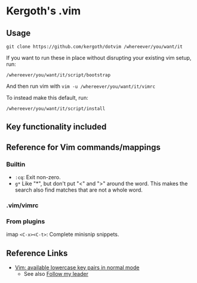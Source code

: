 # Kergoth's .vim

## Usage

```
git clone https://github.com/kergoth/dotvim /whereever/you/want/it
```

If you want to run these in place without disrupting your existing vim setup,
run:
```
/whereever/you/want/it/script/bootstrap
```

And then run vim with `vim -u /whereever/you/want/it/vimrc`

To instead make this default, run:
```
/whereever/you/want/it/script/install
```

## Key functionality included

## Reference for Vim commands/mappings

### Builtin

- `:cq`: Exit non-zero.
- `g*` Like "*", but don't put "\<" and "\>" around the word. This makes the
  search also find matches that are not a whole word.

### .vim/vimrc

### From plugins

imap `<C-x><C-t>`: Complete minisnip snippets.

## Reference Links

- [Vim: available lowercase key pairs in normal mode](https://gist.github.com/romainl/1f93db9dc976ba851bbb)
    - See also [Follow my leader](http://vimcasts.org/blog/2014/02/follow-my-leader/)
